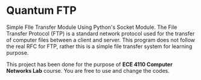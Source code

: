 # Quantum FTP
Simple FIle Transfer Module Using Python's Socket Module. The File Transfer Protocol (FTP) is a standard network protocol used for the transfer of computer files between a client and server. This program does not follow the real RFC for FTP, rather this is a simple file transfer system for learning purpose. 

This project has been done for the purpose of **ECE 4110 Computer Networks Lab** course. You are free to use and change the codes. 
